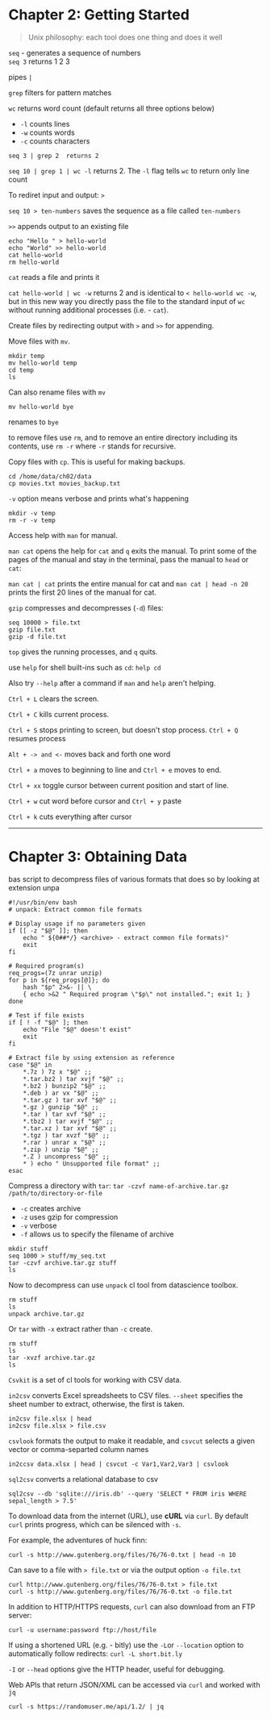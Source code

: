 # Chapter 2: Getting Started  

> Unix philosophy: each tool does one thing and does it well  

`seq` - generates a sequence of numbers  
`seq 3` returns 1 2 3  

pipes  `|`   

`grep` filters for pattern matches   

`wc` returns word count (default returns all three options below)  
* `-l` counts lines  
* `-w` counts words  
* `-c` counts characters 


`seq 3 | grep 2  returns 2`   

`seq 10 | grep 1 | wc -l`   returns 2. The `-l` flag tells `wc` to return only line count  

To rediret input and output: `>`  

`seq 10 > ten-numbers` saves the sequence as a file called `ten-numbers`

`>>` appends output to an existing file  

```
echo "Hello " > hello-world  
echo "World" >> hello-world
cat hello-world
rm hello-world
```

`cat` reads a file and prints it

`cat hello-world | wc -w` returns 2 and is identical to `< hello-world wc -w`, but in this new way you directly pass the file to the standard input of `wc` without running additional processes (i.e. - `cat`).  

Create files by redirecting output with `>` and `>>` for appending.  

Move files with `mv`.  

```
mkdir temp
mv hello-world temp
cd temp
ls
```

Can also rename files with `mv`  

```
mv hello-world bye
```
renames to `bye`  

to remove files use `rm`, and to remove an entire directory including its contents, use `rm -r` where `-r` stands for recursive.  


Copy files with `cp`. This is useful for making backups.  

```
cd /home/data/ch02/data
cp movies.txt movies_backup.txt
```

`-v` option means verbose and prints what's happening  

```
mkdir -v temp
rm -r -v temp
```


Access help with `man` for manual.  

`man cat` opens the help for `cat` and `q` exits the manual. To print some of the pages of the manual and stay in the terminal, pass the manual to `head` or `cat`:  

`man cat | cat` prints the entire manual for cat and `man cat | head -n 20` prints the first 20 lines of the manual for cat.  

`gzip` compresses and decompresses (`-d`) files:  

```
seq 10000 > file.txt
gzip file.txt
gzip -d file.txt
```

`top` gives the running processes, and `q` quits.  


use `help` for shell built-ins such as `cd`: `help cd`  

Also try `--help` after a command if `man` and `help` aren't helping.  

`Ctrl + L` clears the screen.  

`Ctrl + C` kills current process.  

`Ctrl + S` stops printing to screen, but doesn't stop process. `Ctrl + Q` resumes process

`Alt + -> and <-` moves back and forth one word  

`Ctrl + a` moves to beginning to line and `Ctrl + e` moves to end.  

`Ctrl + xx` toggle cursor between current position and start of line.  

`Ctrl + w` cut word before cursor and `Ctrl + y` paste  

`Ctrl + k` cuts everything after cursor  


***  


# Chapter 3: Obtaining Data

bas script to decompress files of various formats that does so by looking at extension  unpa 

```
#!/usr/bin/env bash
# unpack: Extract common file formats

# Display usage if no parameters given
if [[ -z "$@" ]]; then
    echo " ${0##*/} <archive> - extract common file formats)"
    exit
fi

# Required program(s)
req_progs=(7z unrar unzip)
for p in ${req_progs[@]}; do
    hash "$p" 2>&- || \
    { echo >&2 " Required program \"$p\" not installed."; exit 1; }
done

# Test if file exists
if [ ! -f "$@" ]; then
    echo "File "$@" doesn't exist"
    exit
fi

# Extract file by using extension as reference
case "$@" in
    *.7z ) 7z x "$@" ;;
    *.tar.bz2 ) tar xvjf "$@" ;;
    *.bz2 ) bunzip2 "$@" ;;
    *.deb ) ar vx "$@" ;;
    *.tar.gz ) tar xvf "$@" ;;
    *.gz ) gunzip "$@" ;;
    *.tar ) tar xvf "$@" ;;
    *.tbz2 ) tar xvjf "$@" ;;
    *.tar.xz ) tar xvf "$@" ;;
    *.tgz ) tar xvzf "$@" ;;
    *.rar ) unrar x "$@" ;;
    *.zip ) unzip "$@" ;;
    *.Z ) uncompress "$@" ;;
    * ) echo " Unsupported file format" ;;
esac
```

Compress a directory with `tar`: `tar -czvf name-of-archive.tar.gz /path/to/directory-or-file`  
* `-c` creates archive  
* `-z` uses gzip for compression  
* `-v` verbose  
* `-f` allows us to specify the filename of archive  

```
mkdir stuff
seq 1000 > stuff/my_seq.txt
tar -czvf archive.tar.gz stuff
ls
```

Now to decompress can use `unpack` cl tool from datascience toolbox.  

```
rm stuff
ls
unpack archive.tar.gz
```

Or `tar` with `-x` extract rather than `-c` create.  

```
rm stuff
ls
tar -xvzf archive.tar.gz
ls
```

`Csvkit` is a set of cl tools for working with CSV data.  

`in2csv` converts Excel spreadsheets to CSV files. `--sheet` specifies the sheet number to extract, otherwise, the first is taken.  

```
in2csv file.xlsx | head
in2csv file.xlsx > file.csv
```

`csvlook` formats the output to make it readable, and `csvcut` selects a given vector or comma-separted column names  

```
in2ccsv data.xlsx | head | csvcut -c Var1,Var2,Var3 | csvlook
```

`sql2csv` converts a relational database to csv  

```
sql2csv --db 'sqlite:///iris.db' --query 'SELECT * FROM iris WHERE sepal_length > 7.5'
```

To download data from the internet (URL), use **cURL** via `curl`. By default `curl` prints progress, which can be silenced with `-s`.  

For example, the adventures of huck finn:  

```
curl -s http://www.gutenberg.org/files/76/76-0.txt | head -n 10
```

Can save to a file with `> file.txt` or via the output option `-o file.txt`

```
curl http://www.gutenberg.org/files/76/76-0.txt > file.txt
curl -s http://www.gutenberg.org/files/76/76-0.txt -o file.txt
```

In addition to HTTP/HTTPS requests, `curl` can also download from an FTP server:  

```
curl -u username:password ftp://host/file
```

If using a shortened URL (e.g. - bitly) use the `-L`or `--location` option to automatically follow redirects: `curl -L short.bit.ly`  

`-I` or `--head` options give the HTTP header, useful for debugging. 



Web APIs that return JSON/XML can be accessed via `curl` and worked with `jq`  

`curl -s https://randomuser.me/api/1.2/ | jq`  












